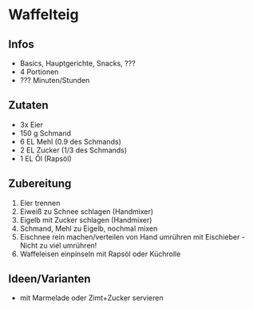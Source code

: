 # Waffelteig

## Infos
- Basics, Hauptgerichte, Snacks, ???
- 4 Portionen
- ??? Minuten/Stunden
  
## Zutaten
- 3x Eier
- 150 g Schmand
- 6 EL Mehl (0.9 des Schmands)
- 2 EL Zucker (1/3 des Schmands)
- 1 EL Öl (Rapsöl)
  
## Zubereitung
1. Eier trennen 
2. Eiweiß zu Schnee schlagen (Handmixer)
3. Eigelb mit Zucker schlagen (Handmixer)
4. Schmand, Mehl zu Eigelb, nochmal mixen
5. Eischnee rein machen/verteilen von Hand umrühren mit Eischieber - Nicht zu viel umrühren!
6. Waffeleisen einpinseln mit Rapsöl oder Küchrolle

## Ideen/Varianten
- mit Marmelade oder Zimt+Zucker servieren
